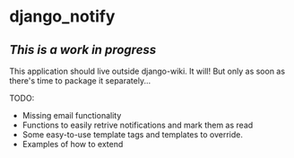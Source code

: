 django_notify
=============

*This is a work in progress*
----------------------------

This application should live outside django-wiki. 
It will! But only as soon as there's time to package it separately...

TODO:

 * Missing email functionality
 * Functions to easily retrive notifications and mark them as read
 * Some easy-to-use template tags and templates to override.
 * Examples of how to extend
